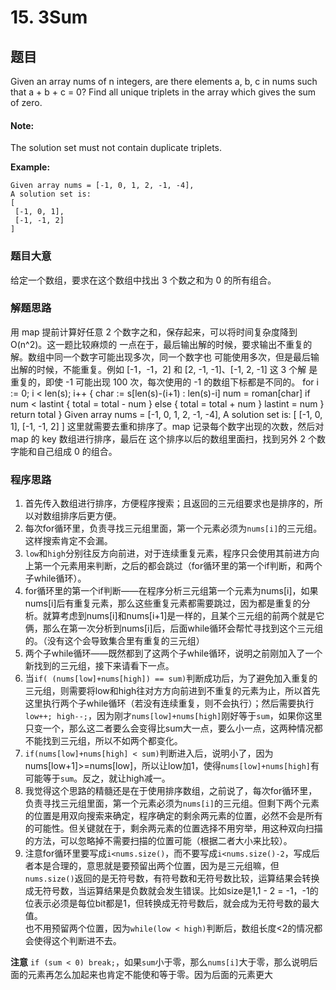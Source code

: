 ﻿# 15. 3Sum
## 题⽬
Given an array nums of n integers, are there elements a, b, c in nums such that a + b + c = 0? Find
all unique triplets in the array which gives the sum of zero.
#### Note:
The solution set must not contain duplicate triplets.

**Example:**
```
Given array nums = [-1, 0, 1, 2, -1, -4],
A solution set is:
[
 [-1, 0, 1],
 [-1, -1, 2]
]
```
### 题⽬⼤意
给定⼀个数组，要求在这个数组中找出 3 个数之和为 0 的所有组合。
### 解题思路
⽤ map 提前计算好任意 2 个数字之和，保存起来，可以将时间复杂度降到 O(n^2)。这⼀题⽐较麻烦的
⼀点在于，最后输出解的时候，要求输出不重复的解。数组中同⼀个数字可能出现多次，同⼀个数字也
可能使⽤多次，但是最后输出解的时候，不能重复。例如 [-1，-1，2] 和 [2, -1, -1]、[-1, 2, -1] 这 3 个解
是重复的，即使 -1 可能出现 100 次，每次使⽤的 -1 的数组下标都是不同的。
 for i := 0; i < len(s); i++ {
 char := s[len(s)-(i+1) : len(s)-i]
 num = roman[char]
 if num < lastint {
 total = total - num
 } else {
 total = total + num
 }
 lastint = num
 }
 return total
}
Given array nums = [-1, 0, 1, 2, -1, -4],
A solution set is:
[
 [-1, 0, 1],
 [-1, -1, 2]
]
这⾥就需要去重和排序了。map 记录每个数字出现的次数，然后对 map 的 key 数组进⾏排序，最后在
这个排序以后的数组⾥⾯扫，找到另外 2 个数字能和⾃⼰组成 0 的组合。

### 程序思路
1. 首先传入数组进行排序，方便程序搜索；且返回的三元组要求也是排序的，所以对数组排序后更方便。
2. 每次for循环里，负责寻找三元组里面，第一个元素必须为`nums[i]`的三元组。这样搜索肯定不会漏。
3. `low`和`high`分别往反方向前进，对于连续重复元素，程序只会使用其前进方向上第一个元素用来判断，之后的都会跳过（for循环里的第一个if判断，和两个子while循环）。
4. for循环里的第一个if判断——在程序分析三元组第一个元素为nums\[i\]，如果nums\[i\]后有重复元素，那么这些重复元素都需要跳过，因为都是重复的分析。就算考虑到nums\[i\]和nums\[i+1\]是一样的，且某个三元组的前两个就是它俩，那么在第一次分析到nums\[i\]后，后面while循环会帮忙寻找到这个三元组的。（没有这个会导致集合里有重复的三元组）
5. 两个子while循环——既然都到了这两个子while循环，说明之前刚加入了一个新找到的三元组，接下来请看下一点。
6. 当`if( (nums[low]+nums[high]) == sum)`判断成功后，为了避免加入重复的三元组，则需要将low和high往对方方向前进到不重复的元素为止，所以首先这里执行两个子while循环（若没有连续重复，则不会执行）；然后需要执行`low++; high--;`，因为刚才`nums[low]+nums[high]`刚好等于`sum`，如果你这里只变一个，那么这二者要么会变得比sum大一点，要么小一点，这两种情况都不能找到三元组，所以不如两个都变化。
7. `if(nums[low]+nums[high] < sum)`判断进入后，说明小了，因为nums\[low+1\]>=nums\[low\]，所以让low加1，使得`nums[low]+nums[high]`有可能等于`sum`。反之，就让high减一。
8. 我觉得这个思路的精髓还是在于使用排序数组，之前说了，每次for循环里，负责寻找三元组里面，第一个元素必须为`nums[i]`的三元组。但剩下两个元素的位置是用双向搜索来确定，程序确定的剩余两元素的位置，必然不会是所有的可能性。但关键就在于，剩余两元素的位置选择不用穷举，用这种双向扫描的方法，可以忽略掉不需要扫描的位置可能（根据二者大小来比较）。
9. 注意for循环里要写成`i<nums.size()`，而不要写成`i<nums.size()-2`，写成后者本是合理的，意思就是要预留出两个位置，因为是三元组嘛，但`nums.size()`返回的是无符号数，有符号数和无符号数比较，运算结果会转换成无符号数，当运算结果是负数就会发生错误。比如size是1,1 - 2 = -1，-1的位表示必须是每位bit都是1，但转换成无符号数后，就会成为无符号数的最大值。  
    也不用预留两个位置，因为`while(low < high)`判断后，数组长度<2的情况都会使得这个判断进不去。

**注意** `if (sum < 0) break;`，如果`sum`小于零，那么`nums[i]`大于零，那么说明后面的元素再怎么加起来也肯定不能使和等于零。因为后面的元素更大